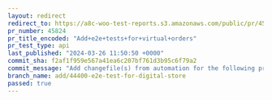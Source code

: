```yaml
---
layout: redirect
redirect_to: https://a8c-woo-test-reports.s3.amazonaws.com/public/pr/45824/api/index.html
pr_number: 45824
pr_title_encoded: "Add+e2e+tests+for+virtual+orders"
pr_test_type: api
last_published: "2024-03-26 11:50:50 +0000"
commit_sha: f2af1f959e567a41ea6c207bf761d3b95c6f79a2
commit_message: "Add changefile(s) from automation for the following project(s): wooco…"
branch_name: add/44400-e2e-test-for-digital-store
passed: true
---
```

